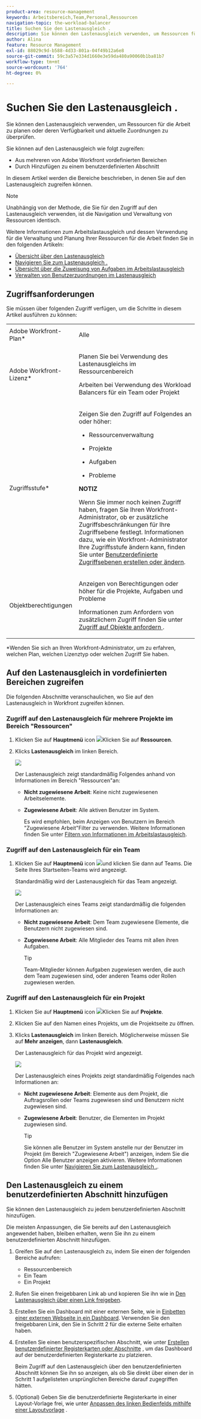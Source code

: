 ```yaml
---
product-area: resource-management
keywords: Arbeitsbereich,Team,Personal,Ressourcen
navigation-topic: the-workload-balancer
title: Suchen Sie den Lastenausgleich .
description: Sie können den Lastenausgleich verwenden, um Ressourcen für die Arbeit zu planen oder deren Verfügbarkeit und aktuelle Zuordnungen zu überprüfen.
author: Alina
feature: Resource Management
exl-id: 88029c9d-b588-4d33-801a-04f49b12a6e8
source-git-commit: 59c3a57e334d1660e3e59da480a90060b1ba81b7
workflow-type: tm+mt
source-wordcount: '764'
ht-degree: 0%

---
```


# Suchen Sie den Lastenausgleich .


Sie können den Lastenausgleich verwenden, um Ressourcen für die Arbeit zu planen oder deren Verfügbarkeit und aktuelle Zuordnungen zu überprüfen.

Sie können auf den Lastenausgleich wie folgt zugreifen:

* Aus mehreren von Adobe Workfront vordefinierten Bereichen
* Durch Hinzufügen zu einem benutzerdefinierten Abschnitt

In diesem Artikel werden die Bereiche beschrieben, in denen Sie auf den Lastenausgleich zugreifen können.

>[!NOTE]
>
>Unabhängig von der Methode, die Sie für den Zugriff auf den Lastenausgleich verwenden, ist die Navigation und Verwaltung von Ressourcen identisch.
>
>Weitere Informationen zum Arbeitslastausgleich und dessen Verwendung für die Verwaltung und Planung Ihrer Ressourcen für die Arbeit finden Sie in den folgenden Artikeln:
>
>* [Übersicht über den Lastenausgleich](../../resource-mgmt/workload-balancer/overview-workload-balancer.md)
>* [Navigieren Sie zum Lastenausgleich .](../../resource-mgmt/workload-balancer/navigate-the-workload-balancer.md)
>* [Übersicht über die Zuweisung von Aufgaben im Arbeitslastausgleich](../../resource-mgmt/workload-balancer/assign-work-in-workload-balancer.md)
>* [Verwalten von Benutzerzuordnungen im Lastenausgleich](../../resource-mgmt/workload-balancer/manage-user-allocations-workload-balancer.md)
>

## Zugriffsanforderungen

Sie müssen über folgenden Zugriff verfügen, um die Schritte in diesem Artikel ausführen zu können:

<table style="table-layout:auto"> 
 <col> 
 <col> 
 <tbody> 
  <tr> 
   <td role="rowheader">Adobe Workfront-Plan*</td> 
   <td> <p>Alle </p> </td> 
  </tr> 
  <tr> 
   <td role="rowheader">Adobe Workfront-Lizenz*</td> 
   <td> <p>Planen Sie bei Verwendung des Lastenausgleichs im Ressourcenbereich</p>
   <p>Arbeiten bei Verwendung des Workload Balancers für ein Team oder Projekt</p>
 </td> 
  </tr> 
  <tr> 
   <td role="rowheader">Zugriffsstufe*</td> 
   <td> <p>Zeigen Sie den Zugriff auf Folgendes an oder höher:</p> 
    <ul> 
     <li> <p>Ressourcenverwaltung</p> </li> 
     <li> <p>Projekte</p> </li> 
     <li> <p>Aufgaben</p> </li> 
     <li> <p>Probleme</p> </li> 
    </ul> <p><b> NOTIZ</b>

Wenn Sie immer noch keinen Zugriff haben, fragen Sie Ihren Workfront-Administrator, ob er zusätzliche Zugriffsbeschränkungen für Ihre Zugriffsebene festlegt. Informationen dazu, wie ein Workfront-Administrator Ihre Zugriffsstufe ändern kann, finden Sie unter <a href="../../administration-and-setup/add-users/configure-and-grant-access/create-modify-access-levels.md" class="MCXref xref">Benutzerdefinierte Zugriffsebenen erstellen oder ändern</a>.</p> </td>
</tr> 
  <tr> 
   <td role="rowheader">Objektberechtigungen</td> 
   <td> <p>Anzeigen von Berechtigungen oder höher für die Projekte, Aufgaben und Probleme </p> <p>Informationen zum Anfordern von zusätzlichem Zugriff finden Sie unter <a href="../../workfront-basics/grant-and-request-access-to-objects/request-access.md" class="MCXref xref">Zugriff auf Objekte anfordern </a>.</p> </td> 
  </tr> 
 </tbody> 
</table>

*Wenden Sie sich an Ihren Workfront-Administrator, um zu erfahren, welchen Plan, welchen Lizenztyp oder welchen Zugriff Sie haben.

## Auf den Lastenausgleich in vordefinierten Bereichen zugreifen

Die folgenden Abschnitte veranschaulichen, wo Sie auf den Lastenausgleich in Workfront zugreifen können.

### Zugriff auf den Lastenausgleich für mehrere Projekte im Bereich &quot;Ressourcen&quot;

1. Klicken Sie auf **Hauptmenü** icon ![](assets/main-menu-icon.png)Klicken Sie auf **Ressourcen**.
1. Klicks **Lastenausgleich** im linken Bereich.

   ![](assets/nwe-balancer-global.png)

   Der Lastenausgleich zeigt standardmäßig Folgendes anhand von Informationen im Bereich &quot;Ressourcen&quot;an:

   * **Nicht zugewiesene Arbeit**: Keine nicht zugewiesenen Arbeitselemente.
   * **Zugewiesene Arbeit**: Alle aktiven Benutzer im System.

     Es wird empfohlen, beim Anzeigen von Benutzern im Bereich &quot;Zugewiesene Arbeit&quot;Filter zu verwenden. Weitere Informationen finden Sie unter [Filtern von Informationen im Arbeitslastausgleich](../workload-balancer/filter-information-workload-balancer.md).

### Zugriff auf den Lastenausgleich für ein Team

1. Klicken Sie auf **Hauptmenü** icon ![](assets/main-menu-icon.png)und klicken Sie dann auf Teams.
Die Seite Ihres Startseiten-Teams wird angezeigt.

   Standardmäßig wird der Lastenausgleich für das Team angezeigt.

   ![](assets/nwe-balancer-team-350x172.png)

   Der Lastenausgleich eines Teams zeigt standardmäßig die folgenden Informationen an:

   * **Nicht zugewiesene Arbeit**: Dem Team zugewiesene Elemente, die Benutzern nicht zugewiesen sind.
   * **Zugewiesene Arbeit**: Alle Mitglieder des Teams mit allen ihren Aufgaben.

     >[!TIP]
     >
     >Team-Mitglieder können Aufgaben zugewiesen werden, die auch dem Team zugewiesen sind, oder anderen Teams oder Rollen zugewiesen werden.



### Zugriff auf den Lastenausgleich für ein Projekt

1. Klicken Sie auf **Hauptmenü** icon ![](assets/main-menu-icon.png)Klicken Sie auf **Projekte**.
1. Klicken Sie auf den Namen eines Projekts, um die Projektseite zu öffnen.
1. Klicks **Lastenausgleich** im linken Bereich. Möglicherweise müssen Sie auf **Mehr anzeigen**, dann **Lastenausgleich**.

   Der Lastenausgleich für das Projekt wird angezeigt.

   ![](assets/nwe-balancer-project-350x152.png)

   Der Lastenausgleich eines Projekts zeigt standardmäßig Folgendes nach Informationen an:

   * **Nicht zugewiesene Arbeit**: Elemente aus dem Projekt, die Auftragsrollen oder Teams zugewiesen sind und Benutzern nicht zugewiesen sind.
   * **Zugewiesene Arbeit**: Benutzer, die Elementen im Projekt zugewiesen sind.

     >[!TIP]
     >
     >Sie können alle Benutzer im System anstelle nur der Benutzer im Projekt (im Bereich &quot;Zugewiesene Arbeit&quot;) anzeigen, indem Sie die Option Alle Benutzer anzeigen aktivieren. Weitere Informationen finden Sie unter [Navigieren Sie zum Lastenausgleich .](../workload-balancer/navigate-the-workload-balancer.md).


## Den Lastenausgleich zu einem benutzerdefinierten Abschnitt hinzufügen

Sie können den Lastenausgleich zu jedem benutzerdefinierten Abschnitt hinzufügen.

Die meisten Anpassungen, die Sie bereits auf den Lastenausgleich angewendet haben, bleiben erhalten, wenn Sie ihn zu einem benutzerdefinierten Abschnitt hinzufügen.

1. Greifen Sie auf den Lastenausgleich zu, indem Sie einen der folgenden Bereiche aufrufen:

   * Ressourcenbereich
   * Ein Team
   * Ein Projekt

1. Rufen Sie einen freigebbaren Link ab und kopieren Sie ihn wie in [Den Lastenausgleich über einen Link freigeben](../../resource-mgmt/workload-balancer/share-link-for-workload-balancer.md).
1. Erstellen Sie ein Dashboard mit einer externen Seite, wie in [Einbetten einer externen Webseite in ein Dashboard](../../reports-and-dashboards/dashboards/creating-and-managing-dashboards/embed-external-web-page-dashboard.md). Verwenden Sie den freigebbaren Link, den Sie in Schritt 2 für die externe Seite erhalten haben.

   <!--
      (NOTE: ensure this stays correct)
      -->

1. Erstellen Sie einen benutzerspezifischen Abschnitt, wie unter [Erstellen benutzerdefinierter Registerkarten oder Abschnitte](../../workfront-basics/manage-your-account-and-profile/configuring-your-user-profile/create-custom-tabs.md) , um das Dashboard auf der benutzerdefinierten Registerkarte zu platzieren.

   Beim Zugriff auf den Lastenausgleich über den benutzerdefinierten Abschnitt können Sie ihn so anzeigen, als ob Sie direkt über einen der in Schritt 1 aufgelisteten ursprünglichen Bereiche darauf zugegriffen hätten.

   <!--
      (NOTE: ensure this stays correct)
     -->

1. (Optional) Geben Sie die benutzerdefinierte Registerkarte in einer Layout-Vorlage frei, wie unter  [Anpassen des linken Bedienfelds mithilfe einer Layoutvorlage](../../administration-and-setup/customize-workfront/use-layout-templates/customize-left-panel.md) .


<!--
For a team:

* From the Workload Balancer section of a team.

  You can adjust allocations and review or assign work from multiple projects to individual team members.

For a project:

  You can do the following when you use the Workload Balancer within a project:

   * Assign work on the project to users already assigned other work on the project.
   * Assign work to any user that might not be on the project.

   * View additional work that users are assigned to on other projects.
   * Adjust user allocations to work items.-->
